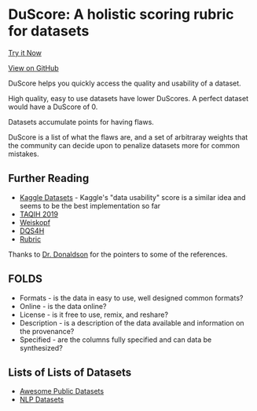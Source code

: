 # DuScore: A holistic scoring rubric for datasets

[Try it Now](http://duscore.treenotation.org/app/)

[View on GitHub](https://github.com/treenotation/duscore)

DuScore helps you quickly access the quality and usability of a dataset.

High quality, easy to use datasets have lower DuScores. A perfect dataset would have a DuScore of 0.

Datasets accumulate points for having flaws.

DuScore is a list of what the flaws are, and a set of arbitraray weights that the community can decide upon to penalize datasets more for common mistakes.

## Further Reading

- [Kaggle Datasets](https://www.kaggle.com/product-feedback/93922) - Kaggle's "data usability" score is a similar idea and seems to be the best implementation so far
- [TAQIH 2019](https://www.sciencedirect.com/science/article/pii/S0169260718304188)
- [Weiskopf](https://egems.academyhealth.org/articles/10.5334/egems.218/)
- [DQS4H](https://www.i-hd.eu/index.cfm/services/dqs4h/)
- [Rubric](https://en.wikipedia.org/wiki/Rubric_(academic))

Thanks to [Dr. Donaldson](http://wphomes.soic.indiana.edu/drdonald/) for the pointers to some of the references.

## FOLDS

- Formats - is the data in easy to use, well designed common formats?
- Online - is the data online?
- License - is it free to use, remix, and reshare?
- Description - is a description of the data available and information on the provenance?
- Specified - are the columns fully specified and can data be synthesized?

## Lists of Lists of Datasets

- [Awesome Public Datasets](https://github.com/awesomedata/awesome-public-datasets)
- [NLP Datasets](https://github.com/niderhoff/nlp-datasets)
